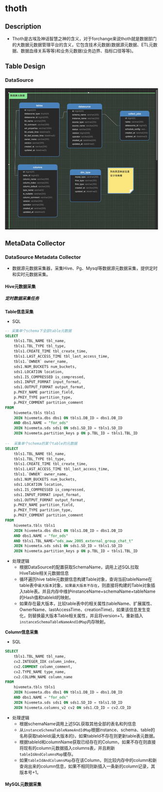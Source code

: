 # thoth

## Description

* Thoth是古埃及神话智慧之神的含义，对于forchange来说thoth就是数据部门的大数据元数据管理平台的含义，它包含技术元数据(数据源元数据、ETL元数据、数据血缘关系等等)和业务元数据(业务边界、指标口径等等)。


## Table Design

### DataSource

![数据源元数据表设计](./img/thoth数据源元数据表设计.jpg)

## MetaData Collector

### DataSource Metadata Collector

* 数据源元数据采集器，采集Hive、Pg、Mysql等数据源元数据采集，提供定时和实时元数据采集。

#### Hive元数据采集

##### 定时数据采集任务

**Table信息采集**

* SQL

```sql
-- 采集单个schema下全部table元数据
SELECT
	tbls1.TBL_NAME tbl_name,
	tbls1.TBL_TYPE tbl_type,
	tbls1.CREATE_TIME tbl_create_time,
	tbls1.LAST_ACCESS_TIME tbl_last_access_time,
	tbls1.`OWNER` owner_name,
	sds1.NUM_BUCKETS num_buckets,
	sds1.LOCATION location,
	sds1.IS_COMPRESSED is_compressed,
	sds1.INPUT_FORMAT input_format,
	sds1.OUTPUT_FORMAT output_format,
	p.PKEY_NAME partition_field,
	p.PKEY_TYPE partition_type,
	p.PKEY_COMMENT partition_comment
FROM
	hivemeta.tbls tbls1
	JOIN hivemeta.dbs dbs1 ON tbls1.DB_ID = dbs1.DB_ID 
	AND dbs1.NAME = "for_ods"
	JOIN hivemeta.sds sds1 ON sds1.SD_ID = tbls1.SD_ID
	JOIN hivemeta.partition_keys p ON p.TBL_ID = tbls1.TBL_ID
	
--	采集单个schema的某个table的元数据
SELECT
	tbls1.TBL_NAME tbl_name,
	tbls1.TBL_TYPE tbl_type,
	tbls1.CREATE_TIME tbl_create_time,
	tbls1.LAST_ACCESS_TIME tbl_last_access_time,
	tbls1.`OWNER` owner_name,
	sds1.NUM_BUCKETS num_buckets,
	sds1.LOCATION location,
	sds1.IS_COMPRESSED is_compressed,
	sds1.INPUT_FORMAT input_format,
	sds1.OUTPUT_FORMAT output_format,
	p.PKEY_NAME partition_field,
	p.PKEY_TYPE partition_type,
	p.PKEY_COMMENT partition_comment
FROM
	hivemeta.tbls tbls1
	JOIN hivemeta.dbs dbs1 ON tbls1.DB_ID = dbs1.DB_ID 
	AND dbs1.NAME = "for_ods"
	AND tbls1.TBL_NAME="ods_aww_2005_external_group_chat_t"
	JOIN hivemeta.sds sds1 ON sds1.SD_ID = tbls1.SD_ID
	JOIN hivemeta.partition_keys p ON p.TBL_ID = tbls1.TBL_ID
```

* 处理逻辑
  * 根据DataSource的配置获取SchemaName，调用上述SQL拉取HiveTable相关元数据信息
  * 循环遍历hive table元数据信息构建Table对象，查询当前tableName在table表中`最大版本`对象，`如果最大版本不存在`，则直接将构建的Table对象插入table表。并且内存中维护instanceName+schemaName+tableName的Hash值和tableId的映射。
  * 如果存在最大版本，比较table表中的相关属性(tableName、扩展属性、OwnerName、lastAccessTime、creationTime)，如果该信息发生变化，则替换最大版本Table相关属性，并且将version+1，重新插入`instanceSchemaTableNameAndIdMap`内存映射。

**Column信息采集**

* SQL

```sql
SELECT
	tbls1.TBL_NAME tbl_name,
	cv2.INTEGER_IDX column_index,
	cv2.COMMENT column_comment,
	cv2.TYPE_NAME type_name,
	cv2.COLUMN_NAME column_name
FROM
	hivemeta.tbls tbls1
	JOIN hivemeta.dbs dbs1 ON tbls1.DB_ID = dbs1.DB_ID 
	AND dbs1.NAME = "for_ods"
	JOIN hivemeta.sds sds1 ON sds1.SD_ID = tbls1.SD_ID
	JOIN hivemeta.columns_v2 cv2 ON sds1.CD_ID = cv2.CD_ID
```

* 处理逻辑
  * 根据schemaName调用上述SQL获取其他全部的表名和列信息
  * 从`instanceSchemaTableNameAndIdMap`根据instance、schema、table的名称获取tableId(最大版本的)，如果tableId不存在则更新table表元数据。
  * 根据tableId和columnName获取已经存在的Column，如果不存在则直接将现有的column元数据插入columns表，并且刷新`tableIdAndColumnsMap`缓存。
  * 如果`tableIdAndColumnsMap`存在该Column，则比较内存中的column和新查询出来的column信息，如果不相同则新插入一条新的column记录，其版本号+1。

#### MySQL元数据采集

